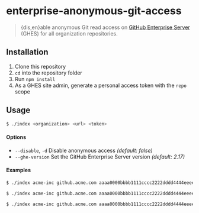 # enterprise-anonymous-git-access
> {dis,en}able anonymous Git read access on [GitHub Enterprise Server](https://github.com/enterprise) (GHES) for all organization repositories.


## Installation
1. Clone this repository
2. `cd` into the repository folder
3. Run `npm install`
4. As a GHES site admin, generate a personal access token with the `repo` scope


## Usage
```sh
$ ./index <organization> <url> <token>
```

#### Options
- `--disable`, `-d`
    Disable anonymous access *(default: false)*
- `--ghe-version`
    Set the GitHub Enterprise Server version *(default: 2.17)*

#### Examples
```sh
$ ./index acme-inc github.acme.com aaaa0000bbbb1111cccc2222dddd4444eeee5555

$ ./index acme-inc github.acme.com aaaa0000bbbb1111cccc2222dddd4444eeee5555 --disable

$ ./index acme-inc github.acme.com aaaa0000bbbb1111cccc2222dddd4444eeee5555 --ghe-version 2.17
```
